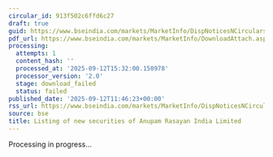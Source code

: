 ```yaml
---
circular_id: 913f502c6ffd6c27
draft: true
guid: https://www.bseindia.com/markets/MarketInfo/DispNoticesNCirculars.aspx?Noticeid={C224B4AC-6D56-4CE6-8FD0-2D07E1AD1CA8}&noticeno=20250912-57&dt=09/12/2025&icount=57&totcount=101&flag=0
pdf_url: https://www.bseindia.com/markets/MarketInfo/DownloadAttach.aspx?id=20250912-57&attachedId=
processing:
  attempts: 1
  content_hash: ''
  processed_at: '2025-09-12T15:32:00.150978'
  processor_version: '2.0'
  stage: download_failed
  status: failed
published_date: '2025-09-12T11:46:23+00:00'
rss_url: https://www.bseindia.com/markets/MarketInfo/DispNoticesNCirculars.aspx?Noticeid={C224B4AC-6D56-4CE6-8FD0-2D07E1AD1CA8}&noticeno=20250912-57&dt=09/12/2025&icount=57&totcount=101&flag=0
source: bse
title: Listing of new securities of Anupam Rasayan India Limited
---
```


Processing in progress...